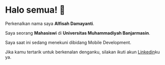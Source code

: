 # Halo semua! 👋

Perkenalkan nama saya **Alfisah Damayanti**.<br>

Saya seorang **Mahasiswi** di **Universitas Muhammadiyah Banjarmasin**.<br>

Saya saat ini sedang menekuni dibidang Mobile Development.<br>

Jika kamu tertarik untuk berkenalan denganku, silakan ikuti akun [Linkedin]([https://www.linkedin.com/in/alfisah-damayanti/])ku ya.
